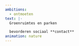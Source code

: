 ```yaml
---
ambitions:
  - ontmoeten
text: |-
  Groenruimtes en parken 

  bevorderen sociaal **contact**
animation: nature
---
```

